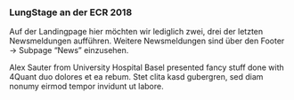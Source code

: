 ### LungStage an der ECR 2018
Auf der Landingpage hier möchten wir lediglich zwei, drei der letzten Newsmeldungen aufführen. Weitere Newsmeldungen sind über den Footer → Subpage “News” einzusehen.

Alex Sauter from University Hospital Basel presented fancy stuff done with 4Quant duo dolores et ea rebum. Stet clita kasd gubergren, sed diam nonumy eirmod tempor invidunt ut labore.
